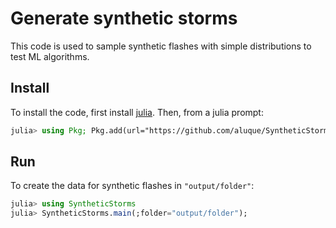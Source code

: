# Generate synthetic storms
This code is used to sample synthetic flashes with simple distributions to test ML algorithms.

## Install
To install the code, first install [julia](https://julialang.org/). Then, from a julia prompt:
```julia
julia> using Pkg; Pkg.add(url="https://github.com/aluque/SyntheticStorms.jl")
```

## Run
To create the data for synthetic flashes in `"output/folder"`:
```julia
julia> using SyntheticStorms
julia> SyntheticStorms.main(;folder="output/folder");
```


